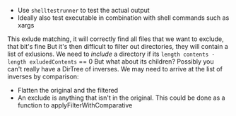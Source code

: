 
- Use `shelltestrunner` to test the actual output
- Ideally also test executable in combination with shell commands such as xargs

This exlude matching, it will correctly find all files that we want to exclude, that bit's fine
But it's then difficult to filter out directories, they will contain a list of exlusions.
We need to *include* a directory if its `length contents - length exludedContents` == 0
But what about its children?
Possibly you can't really have a DirTree of inverses.
We may need to arrive at the list of inverses by comparison:
- Flatten the original and the filtered
- An exclude is anything that isn't in the original. This could be done as a function to applyFilterWithComparative
